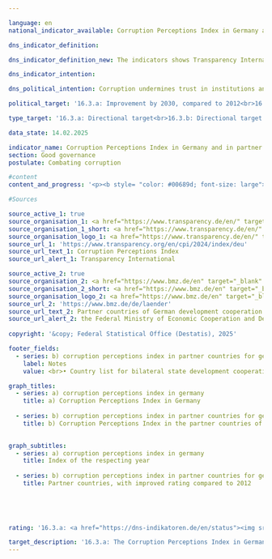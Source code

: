 ```yaml
---

language: en        
national_indicator_available: Corruption Perceptions Index in Germany and in partner countries for German development cooperation        

dns_indicator_definition:         

dns_indicator_definition_new: The indicators shows Transparency International's Corruption Perceptions Index (<abbr title="Corruption Perception Index" tabindex="0">CPI</abbr>) for Germany (16.3.a) and the number of partner countries of German development cooperation whose <abbr title="Corruption Perception Index" tabindex="0">CPI</abbr> has improved compared to 2012&nbsp;(16.3.b). The <abbr title="Corruption Perception Index" tabindex="0">CPI</abbr> measures the extent to which corruption in the public sector is perceived in a country.        

dns_indicator_intention:         

dns_political_intention: Corruption undermines trust in institutions and political measures to increase sustainability and hinders social justice. A low level of corruption, on the other hand, promotes transparent governance, efficient resource utilisation and stable economic conditions. Corruption should therefore be combated both in Germany and in the partner countries of German development cooperation.        

political_target: '16.3.a: Improvement by 2030, compared to 2012<br>16.3.b: Improvement by 2030, compared to 2012'        

type_target: '16.3.a: Directional target<br>16.3.b: Directional target'        

data_state: 14.02.2025        

indicator_name: Corruption Perceptions Index in Germany and in partner countries for German development cooperation        
section: Good governance        
postulate: Combating corruption        

#content         
content_and_progress: '<p><b style= "color: #00689d; font-size: large">16.3.a, b Corruption Perceptions Index in Germany and in partner countries for German development cooperation</b><br><br>The Corruption Perceptions Index (<abbr title="Corruption Perception Index" tabindex="0">CPI</abbr>) is a composite indicator that aggregates, for each country, the results of various expert and business surveys on the subjectively perceived level of corruption in the public sector. Transparency International compiles the <abbr title="Corruption Perception Index" tabindex="0">CPI</abbr> once at least three different corruption perception surveys are available for a given country. The underlying surveys and their methodologies may vary over time and are based on differing definitions of corruption.<br><br>Survey results may also be influenced by the fact that respondents are aware of previous <abbr title="Corruption Perception Index" tabindex="0">CPI</abbr> scores or of the findings of the underlying sub-studies, which can shape their perceptions. These factors, along with differences in perception, limit the comparability of results both over time (longitudinally) and across countries (cross-sectionally).<br><br>The Joint Research Centre (<abbr title="Joint Research Centre" tabindex="0">JRC</abbr>) of the European Commission notes in its analysis that statistical significance should always be considered when interpreting results. Even in the case of statistically significant changes, the indicator should be interpreted with caution.<br><br>Germany’s score has declined from 79&nbsp;points in 2012&nbsp;to 75&nbsp;points in 2024. Compared with the peak of 81&nbsp;points recorded between 2015&nbsp;and 2017, this represents a decrease of six points. Germany currently ranks 15th out of 180&nbsp;assessed countries. The change compared with 2012&nbsp;is statistically significant at the 10% significance level.<br><br>The Federal Statistical Office also collects data on perceived corruption as part of its satisfaction survey on public service delivery. In 2023, 11.6% of the population reported that, in their interactions with public authorities, they had the impression that officials were open to bribery. This figure is markedly higher than in previous years: compared with 2021&nbsp;(3.9%), it has tripled. Among surveyed businesses, however, the value remained broadly stable over the years: in 2023, 3.4% expressed the view that public sector employees were open to bribery.<br><br>The Police Crime Statistics (<abbr title="Police Crime Statistics" tabindex="0">PCS</abbr>) record all criminal offences known to the police. In 2024, a total of 976&nbsp;cases of acceptance or granting of advantages, as well as bribery and corruption in the public sector, were registered. While this was lower than the previous year’s figure of 1,094&nbsp;cases (2023), it remained well above the average of 842&nbsp;cases recorded between 2020&nbsp;and 2023.<br><br>The <abbr title="Police Crime Statistics" tabindex="0">PCS</abbr> also records cases in the business domain. In 2024, 197&nbsp;cases of <i>bribery and corruption in commercial transactions and in the healthcare sector</i> were recorded&nbsp;–&nbsp;significantly fewer than in the previous year (369&nbsp;cases in 2023). In addition, the PKS covers so-called related offences to corruption, including fraud, breach of trust, forgery, collusive tendering, obstruction of justice, false certification in office, and breach of official secrecy.<br><br>With regard to German development cooperation, 32&nbsp;of the 63&nbsp;<abbr title="Corruption Perception Index" tabindex="0">CPI</abbr>-assessed partner countries have improved since 2012. The number of partner countries showing positive development generally increased over the observation period, with slight declines in 2018, 2022, and in the current reporting year compared with 2023. In 2024, a total of 21&nbsp;partner countries in German development cooperation recorded a statistically significant improvement over 2012&nbsp;at the 10% significance level.</p>'                

#Sources        

source_active_1: true
source_organisation_1: <a href="https://www.transparency.de/en/" target="_blank" onclick="return confirm_alert('Transparency International', 'En')">Transparency International e.V.</a>
source_organisation_1_short: <a href="https://www.transparency.de/en/" target="_blank" onclick="return confirm_alert('Transparency International', 'En')">Transparency International e.V.</a>
source_organisation_logo_1: <a href="https://www.transparency.de/en/" target="_blank" onclick="return confirm_alert('Transparency International', 'En')"><img src="https://dns-indikatoren.de/public/OrgImgEn/ta.png" alt="Transparency International e.V." title=" Click here to visit the homepage of the organizationTransparency International e.V." style="height:60px; width:148px; border:transparent"/></a>
source_url_1: 'https://www.transparency.org/en/cpi/2024/index/deu'
source_url_text_1: Corruption Perceptions Index
source_url_alert_1: Transparency International

source_active_2: true
source_organisation_2: <a href="https://www.bmz.de/en" target="_blank" onclick="return confirm_alert('the Federal Ministry of Economic Cooperation and Development', 'En')">Federal Ministry of Economic Cooperation and Development</a>
source_organisation_2_short: <a href="https://www.bmz.de/en" target="_blank" onclick="return confirm_alert('the Federal Ministry of Economic Cooperation and Development', 'En')">Federal Ministry of Economic Cooperation and Development</a>
source_organisation_logo_2: <a href="https://www.bmz.de/en" target="_blank" onclick="return confirm_alert('the Federal Ministry of Economic Cooperation and Development', 'En')"><img src="https://dns-indikatoren.de/public/OrgImgEn/bmz.png" alt="Federal Ministry of Economic Cooperation and Development" title=" Click here to visit the homepage of the organizationFederal Ministry of Economic Cooperation and Development" style="height:60px; width:148px; border:transparent"/></a>
source_url_2: 'https://www.bmz.de/de/laender'
source_url_text_2: Partner countries of German development cooperation (only available in German)
source_url_alert_2: the Federal Ministry of Economic Cooperation and Development
        
copyright: '&copy; Federal Statistical Office (Destatis), 2025'        

footer_fields:
  - series: b) corruption perceptions index in partner countries for german development cooperation
    label: Notes
    value: <br>• Country list for bilateral state development cooperation of the German Federal Ministry for Economic Cooperation and Development was updated in 2023. Data in the time series have been revised accordingly.<br>• 2023&nbsp;and 2024&nbsp;without Afghanistan, which has suspended cooperation.        

graph_titles: 
  - series: a) corruption perceptions index in germany
    title: a) Corruption Perceptions Index in Germany
    
  - series: b) corruption perceptions index in partner countries for german development cooperation
    title: b) Corruption Perceptions Index in the partner countries of German development cooperation
            

graph_subtitles: 
  - series: a) corruption perceptions index in germany
    title: Index of the respecting year
    
  - series: b) corruption perceptions index in partner countries for german development cooperation
    title: Partner countries, with improved rating compared to 2012
            

        

                        
rating: '16.3.a: <a href="https://dns-indikatoren.de/en/status"><img src="https://sdg-indikatoren.de/public/Wettersymbole/Blitz.png" title="In 2024 neither the average value nor the last change pointed in the right direction." alt="Weathersymbol: Thuder strom"/></a><br>16.3.b: <a href="https://dns-indikatoren.de/en/status"><img src="https://sdg-indikatoren.de/public/Wettersymbole/Blitz.png" title="In 2024 neither the average value nor the last change pointed in the right direction." alt="Weathersymbol: Thuder strom"/></a>'        

target_description: '16.3.a: The Corruption Perceptions Index in Germany should be increased.<br>• According to the target formulation, indicator 16.3.a is assessed as <b>thunderstorm</b> for 2024. The indicator value decreased in 2023&nbsp;and, on average over the past six years, has not developed in the desired direction.<br><br><br>16.3.b: The number of partner countries of German development cooperation with an improved Corruption Perceptions Index compared to 2012&nbsp;should be increased.<br>• According to the target formulation, indicator 16.3.b is assessed as <b>thunderstorm</b> for 2024. The indicator value decreased in 2024&nbsp;and, on average over the past six years, has not developed in the desired direction.'        
---
```


